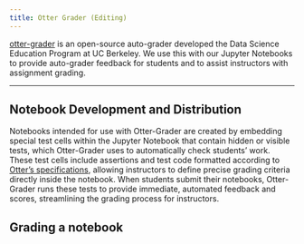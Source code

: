 ```yaml
---
title: Otter Grader (Editing)
---
```


[otter-grader](https://otter-grader.readthedocs.io/) is an open-source auto-grader developed the Data Science Education Program at UC Berkeley. We use this with our Jupyter Notebooks to provide auto-grader feedback for students and to assist instructors with assignment grading.

---

## Notebook Development and Distribution
Notebooks intended for use with Otter-Grader are created by embedding special test cells within the Jupyter Notebook that contain hidden or visible tests, which Otter-Grader uses to automatically check students’ work. These test cells include assertions and test code formatted according to [Otter’s specifications](https://otter-grader.readthedocs.io/en/latest/otter_assign/notebook_format.html), allowing instructors to define precise grading criteria directly inside the notebook. When students submit their notebooks, Otter-Grader runs these tests to provide immediate, automated feedback and scores, streamlining the grading process for instructors.

## Grading a notebook

